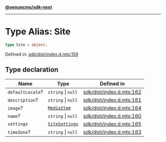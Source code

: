[**@venuecms/sdk-next**](../Index.md)

***

# Type Alias: Site

```ts
type Site = object;
```

Defined in: [sdk/dist/index.d.mts:159](https://github.com/venuecms/sdk/blob/1c1bdce3c89568d47e3eb3ec42df293b4e3a3a09/packages/sdk/dist/index.d.mts#L159)

## Type declaration

| Name | Type | Defined in |
| ------ | ------ | ------ |
| <a id="defaultlocale"></a> `defaultLocale`? | `string` \| `null` | [sdk/dist/index.d.mts:162](https://github.com/venuecms/sdk/blob/1c1bdce3c89568d47e3eb3ec42df293b4e3a3a09/packages/sdk/dist/index.d.mts#L162) |
| <a id="description"></a> `description`? | `string` \| `null` | [sdk/dist/index.d.mts:161](https://github.com/venuecms/sdk/blob/1c1bdce3c89568d47e3eb3ec42df293b4e3a3a09/packages/sdk/dist/index.d.mts#L161) |
| <a id="image"></a> `image`? | [`MediaItem`](MediaItem.md) | [sdk/dist/index.d.mts:164](https://github.com/venuecms/sdk/blob/1c1bdce3c89568d47e3eb3ec42df293b4e3a3a09/packages/sdk/dist/index.d.mts#L164) |
| <a id="name"></a> `name`? | `string` \| `null` | [sdk/dist/index.d.mts:160](https://github.com/venuecms/sdk/blob/1c1bdce3c89568d47e3eb3ec42df293b4e3a3a09/packages/sdk/dist/index.d.mts#L160) |
| <a id="settings"></a> `settings` | [`SiteSettings`](SiteSettings.md) | [sdk/dist/index.d.mts:165](https://github.com/venuecms/sdk/blob/1c1bdce3c89568d47e3eb3ec42df293b4e3a3a09/packages/sdk/dist/index.d.mts#L165) |
| <a id="timezone"></a> `timeZone`? | `string` \| `null` | [sdk/dist/index.d.mts:163](https://github.com/venuecms/sdk/blob/1c1bdce3c89568d47e3eb3ec42df293b4e3a3a09/packages/sdk/dist/index.d.mts#L163) |

